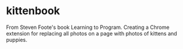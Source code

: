 # kittenbook
From Steven Foote's book Learning to Program. Creating a Chrome extension for replacing all photos on a page with photos of kittens and puppies.
